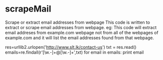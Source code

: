 scrapeMail
==========

Scrape or extract email addresses from webpage
This code is written to extract or scrape email addresses from webpage.
eg:
This code will extract email addreses from example.com webpage not from all of the webpages of example.com
and it will list the email addresses found from that webpage.

res=urllib2.urlopen('http://www.slt.lk/contact-us')
txt = res.read()
emails=re.findall(r'[\w\.-]+@[\w\.-]+',txt)
for email in emails:
    print email


